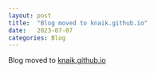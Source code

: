 ```yaml
---
layout: post
title:  "Blog moved to knaik.github.io"
date:   2023-07-07
categories: Blog
---
```

Blog moved to [knaik.github.io](knaik.github.io)
